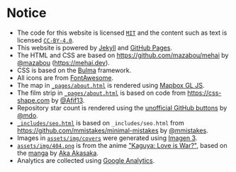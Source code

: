 # Notice

* The code for this website is licensed [`MIT`](/LICENSE-MIT.md) and the content such as text is licensed [`CC-BY-4.0`](/LICENSE-CC.md).
* This website is powered by [Jekyll](https://jekyllrb.com) and [GitHub Pages](https://pages.github.com).
* The HTML and CSS are based on https://github.com/mazabou/mehai by [@mazabou](https://github.com/mazabou) (https://mehai.dev).
* CSS is based on the [Bulma](https://bulma.io) framework.
* All icons are from [FontAwesome](https://fontawesome.com/).
* The map in [`_pages/about.html`](/_pages/about.html) is rendered using [Mapbox GL JS](https://www.mapbox.com/mapbox-gljs).
* The film strip in [`_pages/about.html`](/_pages/about.html) is based on code from https://css-shape.com by [@Afif13](https://github.com/Afif13).
* Repository star count is rendered using the [unofficial GitHub buttons](https://ghbtns.com) by [@mdo](https://github.com/mdo).
* [`_includes/seo.html`](_includes/seo.html) is based on `_includes/seo.html` from https://github.com/mmistakes/minimal-mistakes by [@mmistakes](https://github.com/mmistakes).
* Images in [`assets/img/covers`](/assets/img/covers/) were generated using [Imagen 3](https://deepmind.google/technologies/imagen-3/).
* [`assets/img/404.png`](/assets/img/404.png) is from the anime ["Kaguya: Love is War?"](https://en.wikipedia.org/wiki/Kaguya-sama:_Love_Is_War%3F), based on the [manga](https://en.wikipedia.org/wiki/Kaguya-sama:_Love_Is_War) by [Aka Akasaka](https://x.com/akasaka_aka).
* Analytics are collected using [Google Analytics](https://developers.google.com/analytics).
